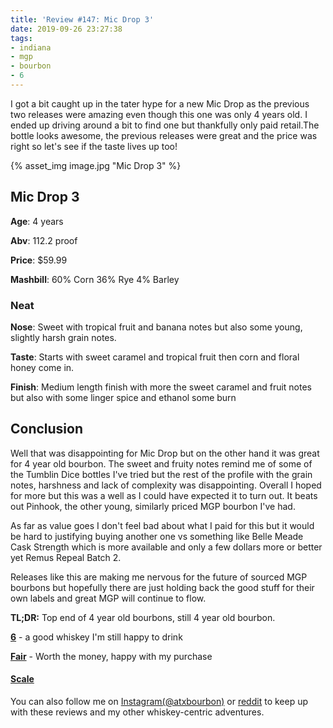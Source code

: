```yaml
---
title: 'Review #147: Mic Drop 3'
date: 2019-09-26 23:27:38
tags:
- indiana
- mgp
- bourbon
- 6
---
```


I got a bit caught up in the tater hype for a new Mic Drop as the previous two releases were amazing even though this one was only 4 years old. I ended up driving around a bit to find one but thankfully only paid retail.The bottle looks awesome, the previous releases were great and the price was right so let's see if the taste lives up too!

{% asset_img image.jpg "Mic Drop 3" %}

## Mic Drop 3

**Age**: 4 years

**Abv**: 112.2 proof

**Price**: $59.99

**Mashbill**: 60% Corn 36% Rye 4% Barley

### Neat
**Nose**: Sweet with tropical fruit and banana notes but also some young, slightly harsh grain notes.  

**Taste**: Starts with sweet caramel and tropical fruit then corn and floral honey come in. 

**Finish**: Medium length finish with more the sweet caramel and fruit notes but also with some linger spice and ethanol some burn

## Conclusion
Well that was disappointing for Mic Drop but on the other hand it was great for 4 year old bourbon. The sweet and fruity notes remind me of some of the Tumblin Dice bottles I've tried but the rest of the profile with the grain notes, harshness and lack of complexity was disappointing. Overall I hoped for more but this was a well as I could have expected it to turn out. It beats out Pinhook, the other young, similarly priced MGP bourbon I've had. 

As far as value goes I don't feel bad about what I paid for this but it would be hard to justifying buying another one vs something like Belle Meade Cask Strength which is more available and only a few dollars more or better yet Remus Repeal Batch 2.

Releases like this are making me nervous for the future of sourced MGP bourbons but hopefully there are just holding back the good stuff for their own labels and great MGP will continue to flow.

**TL;DR:** Top end of 4 year old bourbons, still 4 year old bourbon.

[**6**](https://atxbourbon.com/tags/6/) - a good whiskey I'm still happy to drink

[**Fair**](https://atxbourbon.com/tags/fair-value/) - Worth the money, happy with my purchase


#### [Scale](http://atxbourbon.com/Scale/)

You can also follow me on [Instagram(@atxbourbon)](https://www.instagram.com/atxbourbon/) or [reddit](https://www.reddit.com/r/scottmotorraddrinks/) to keep up with these reviews and my other whiskey-centric adventures.


